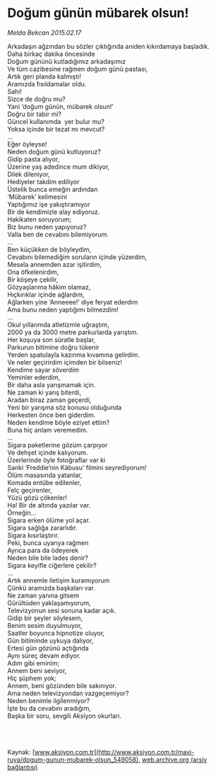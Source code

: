 # Doğum günün mübarek olsun!

*Melda Bekcan 2015.02.17*

<div class="pNewsDetailMainContent" itemprop="articleBody">
 <p>
  Arkadaşın ağzından bu sözler çıktığında aniden kıkırdamaya başladık.
  <br>
   Daha birkaç dakika öncesinde
   <br>
    Doğum gününü kutladığımız arkadaşımız
    <br>
     Ve tüm cazibesine rağmen doğum günü pastası,
     <br>
      Artık geri planda kalmıştı!
      <br/>
      Aramızda fısıldamalar oldu.
      <br/>
      Sahi!
      <br/>
      Sizce de doğru mu?
      <br/>
      Yani ‘doğum günün, mübarek olsun!’
      <br/>
      Doğru bir tabir mi?
      <br/>
      Güncel kullanımda  yer bulur mu?
      <br/>
      Yoksa içinde bir tezat mı mevcut?
      <br/>
      …
      <br/>
      Eğer öyleyse!
      <br/>
      Neden doğum günü kutluyoruz?
      <br/>
      Gidip pasta alıyor,
      <br/>
      Üzerine yaş adedince mum dikiyor,
      <br/>
      Dilek dileniyor,
      <br/>
      Hediyeler takdim ediliyor
      <br/>
      Üstelik bunca emeğin ardından
      <br/>
      ‘Mübarek’ kelimesini
      <br/>
      Yaptığımız işe yakıştıramıyor
      <br/>
      Bir de kendimizle alay ediyoruz.
      <br/>
      Hakikaten soruyorum;
      <br/>
      Biz bunu neden yapıyoruz?
      <br/>
      Valla ben de cevabını bilemiyorum.
      <br/>
      …
      <br/>
      Ben küçükken de böyleydim,
      <br/>
      Cevabını bilemediğim soruların içinde yüzerdim,
      <br/>
      Mesela annemden azar işitirdim,
      <br/>
      Ona öfkelenirdim,
      <br/>
      Bir köşeye çekilir,
      <br/>
      Gözyaşlarıma hâkim olamaz,
      <br/>
      Hıçkırıklar içinde ağlardım,
      <br/>
      Ağlarken yine ‘Anneeee!’ diye feryat ederdim
      <br/>
      Ama bunu neden yaptığımı bilmezdim!
      <br/>
      …
      <br/>
      Okul yıllarımda atletizmle uğraştım,
      <br/>
      2000 ya da 3000 metre parkurlarda yarıştım.
      <br/>
      Her koşuya son süratle başlar,
      <br/>
      Parkurun bitimine doğru tükenir
      <br/>
      Yerden spatulayla kazınma kıvamına gelirdim.
      <br/>
      Ve neler geçirirdim içimden bir bilseniz!
      <br/>
      Kendime sayar söverdim
      <br/>
      Yeminler ederdim,
      <br/>
      Bir daha asla yarışmamak için.
      <br/>
      Ne zaman ki yarış biterdi,
      <br/>
      Aradan biraz zaman geçerdi,
      <br/>
      Yeni bir yarışma söz konusu olduğunda
      <br/>
      Herkesten önce ben giderdim.
      <br/>
      Neden kendime böyle eziyet ettim?
      <br/>
      Buna hiç anlam veremedim.
      <br/>
      …
      <br/>
      Sigara paketlerine gözüm çarpıyor
      <br/>
      Ve dehşet içinde kalıyorum.
      <br/>
      Üzerlerinde öyle fotoğraflar var ki
      <br/>
      Sanki ‘Freddie’nin Kâbusu’ filmini seyrediyorum!
      <br/>
      Ölüm masasında yatanlar,
      <br/>
      Komada entübe edilenler,
      <br/>
      Felç geçirenler,
      <br/>
      Yüzü gözü çökenler!
      <br/>
      Ha! Bir de altında yazılar var.
      <br/>
      Örneğin…
      <br/>
      Sigara erken ölüme yol açar.
      <br/>
      Sigara sağlığa zararlıdır.
      <br/>
      Sigara kısırlaştırır.
      <br/>
      Peki, bunca uyarıya rağmen
      <br/>
      Ayrıca para da ödeyerek
      <br/>
      Neden bile bile lades denir?
      <br/>
      Sigara keyifle ciğerlere çekilir?
      <br/>
      …
      <br/>
      Artık annemle iletişim kuramıyorum
      <br/>
      Çünkü aramızda başkaları var.
      <br/>
      Ne zaman yanına gitsem
      <br/>
      Gürültüden yaklaşamıyorum,
      <br/>
      Televizyonun sesi sonuna kadar açık.
      <br/>
      Gidip bir şeyler söylesem,
      <br/>
      Benim sesim duyulmuyor,
      <br/>
      Saatler boyunca hipnotize oluyor,
      <br/>
      Gün bitiminde uykuya dalıyor,
      <br/>
      Ertesi gün gözünü açtığında
      <br/>
      Aynı süreç devam ediyor.
      <br/>
      Adım gibi eminim;
      <br/>
      Annem beni seviyor,
      <br/>
      Hiç şüphem yok;
      <br/>
      Annem, beni gözünden bile sakınıyor.
      <br/>
      Ama neden televizyondan vazgeçemiyor?
      <br/>
      Neden benimle ilgilenmiyor?
      <br/>
      İşte bu da cevabını aradığım,
      <br/>
      Başka bir soru, sevgili Aksiyon okurları.
     </br>
    </br>
   </br>
  </br>
 </p>
</div>


Kaynak: [www.aksiyon.com.tr](http://www.aksiyon.com.tr/mavi-ruya/dogum-gunun-mubarek-olsun_549058), [web.archive.org (arşiv bağlantısı)](http://web.archive.org/web/20150704225726/http://www.aksiyon.com.tr/mavi-ruya/dogum-gunun-mubarek-olsun_549058)
